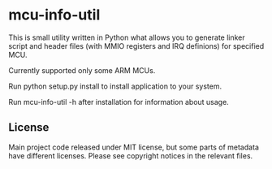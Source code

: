 # mcu-info-util

This is small utility written in Python what allows you to generate
linker script and header files (with MMIO registers and IRQ definions)
for specified MCU.

Currently supported only some ARM MCUs.

Run python setup.py install to install application to your system.

Run mcu-info-util -h after installation for information about usage.

## License

Main project code released under MIT license, but some parts of metadata
have different licenses. Please see copyright notices in the relevant files.
